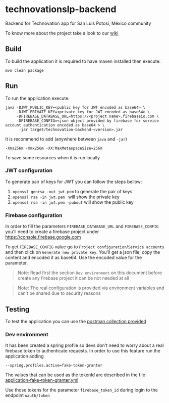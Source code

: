# technovationslp-backend
Backend for Technovation app for San Luis Potosí, México community

To know more about the project take a look to our [wiki](https://github.com/desarrolladorSLP/technovationslp-backend/wiki)

## Build

To build the application it is required to have maven installed then execute:

`mvn clean package`

## Run

To run the application execute:
```
java -DJWT_PUBLIC_KEY=<public key for JWT encoded as base64> \
     -DJWT_PRIVATE_KEY=<private key for JWT encoded as base64> \
     -DFIREBASE_DATABASE_URL=https://<project name>.firebaseio.com \
     -DFIREBASE_CONFIG=<json object provided by firebase for service account authentication encoded as base64 > \
      -jar target/technovation-backend-<version>.jar
```
   
It is recommend to add (anywhere between `java` and `-jar`)

```
-Xms256m -Xmx256m -XX:MaxMetaspaceSize=256m 
```

To save some resources when it is run locally 

### JWT configuration

To generate pair of keys for JWT you can follow the steps bellow:

1. `openssl genrsa -out jwt.pem` to generate the pair of keys
2. `openssl rsa -in jwt.pem ` will show the private key
3. `openssl rsa -in jwt.pem -pubout` will show the public key

### Firebase configuration

In order to fill the parameters `FIREBASE_DATABASE_URL` and `FIREBASE_CONFIG` you'll need to create 
a firebase project under https://console.firebase.google.com 

To get `FIREBASE_CONFIG` value go to `Project configuration`/`Service accounts` and then click on 
`Generate new private key`. You'll get a json file, copy the content and encoded it as base64. Use the
encoded value for the parameter.

> Note: Read first the section `Dev environment` on this document before create any firebase project 
it can be not needed at all

> Note: The real configuration is provided vía environment variables and can't be shared due to 
security reasons

## Testing

To test the application you can use the [postman collection provided](src/test/postman-collection)    

### Dev environment

It has been created a spring profile so devs don't need to worry about a real firebase token to authenticate
requests. In order to use this feature run the application
adding

```--spring.profiles.active=fake-token-granter```

The values that can be used as the tokenId are described in the file [application-fake-token-granter.yml](src/main/resources/application-fake-token-granter.yml)

Use those tokens for the parameter `firebase_token_id` during login to the endpoint `oauth/token`    





 
